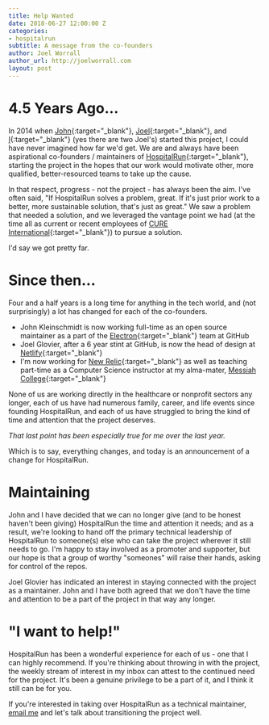 ```yaml
---
title: Help Wanted
date: 2018-06-27 12:00:00 Z
categories:
- hospitalrun
subtitle: A message from the co-founders
author: Joel Worrall
author_url: http://joelworrall.com
layout: post
---
```


# 4.5 Years Ago...
In 2014 when [John](https://twitter.com/jkleinsc){:target="_blank"}, [Joel](https://twitter.com/jglovier){:target="_blank"}, and [I](https://twitter.com/tangollama){:target="_blank"} (yes there are two Joel's) started this project, I could have never imagined how far we'd get. We are and always have been aspirational co-founders / maintainers of [HospitalRun](http://github.com/hospitalrun){:target="_blank"}, starting the project in the hopes that our work would motivate other, more qualified, better-resourced teams to take up the cause. 

In that respect, progress - not the project - has always been the aim. I've often said, "If HospitalRun solves a problem, great. If it's just prior work to a better, more sustainable solution, that's just as great." We saw a problem that needed a solution, and we leveraged the vantage point we had (at the time all as current or recent employees of [CURE International](http://cure.org){:target="_blank"}) to pursue a solution. 

I'd say we got pretty far.

# Since then...
Four and a half years is a long time for anything in the tech world, and (not surprisingly) a lot has changed for each of the co-founders. 

- John Kleinschmidt is now working full-time as an open source maintainer as a part of the [Electron](https://electronjs.org/){:target="_blank"} team at GitHub
- Joel Glovier, after a 6 year stint at GitHub, is now the head of design at [Netlify](https://netlify.com){:target="_blank"}
- I'm now working for [New Relic](https://newrelic.com){:target="_blank"} as well as teaching part-time as a Computer Science instructor at my alma-mater, [Messiah College](https://messiah.edu){:target="_blank"}

None of us are working directly in the healthcare or nonprofit sectors any longer, each of us have had numerous family, career, and life events since founding HospitalRun, and each of us have struggled to bring the kind of time and attention that the project deserves. 

_That last point has been especially true for me over the last year._

Which is to say, everything changes, and today is an announcement of a change for HospitalRun.

# Maintaining
John and I have decided that we can no longer give (and to be honest haven't been giving) HospitalRun the time and attention it needs; and as a result, we're looking to hand off the primary technical leadership of HospitalRun to someone(s) else who can take the project wherever it still needs to go. I'm happy to stay involved as a promoter and supporter, but our hope is that a group of worthy "someones" will raise their hands, asking for control of the repos.

Joel Glovier has indicated an interest in staying connected with the project as a maintainer. John and I have both agreed that we don't have the time and attention to be a part of the project in that way any longer.

# "I want to help!"
HospitalRun has been a wonderful experience for each of us - one that I can highly recommend. If you're thinking about throwing in with the project, the weekly stream of interest in my inbox can attest to the continued need for the project. It's been a genuine privilege to be a part of it, and I think it still can be for you.

If you're interested in taking over HospitalRun as a technical maintainer, [email me](mailto:joel@hospitalrun.io) and let's talk about transitioning the project well. 

[jekyll-gh]: https://github.com/mojombo/jekyll
[jekyll]:    http://jekyllrb.com
